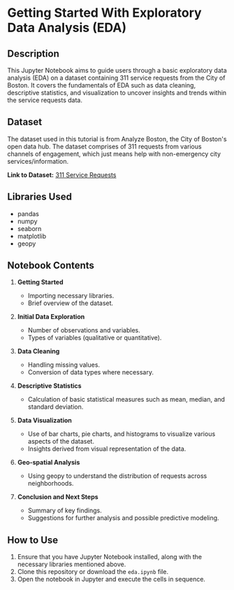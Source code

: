 # Getting Started With Exploratory Data Analysis (EDA)

## Description

This Jupyter Notebook aims to guide users through a basic exploratory data analysis (EDA) on a dataset containing 311 service requests from the City of Boston. It covers the fundamentals of EDA such as data cleaning, descriptive statistics, and visualization to uncover insights and trends within the service requests data.

## Dataset

The dataset used in this tutorial is from Analyze Boston, the City of Boston's open data hub. The dataset comprises of 311 requests from various channels of engagement, which just means help with non-emergency city services/information.

**Link to Dataset:** [311 Service Requests](https://data.boston.gov/dataset/311-service-requests)

## Libraries Used

- pandas
- numpy
- seaborn
- matplotlib
- geopy

## Notebook Contents

1. **Getting Started**
   - Importing necessary libraries.
   - Brief overview of the dataset.

2. **Initial Data Exploration**
   - Number of observations and variables.
   - Types of variables (qualitative or quantitative).
  
3. **Data Cleaning**
   - Handling missing values.
   - Conversion of data types where necessary.
   
4. **Descriptive Statistics**
   - Calculation of basic statistical measures such as mean, median, and standard deviation.
   
5. **Data Visualization**
   - Use of bar charts, pie charts, and histograms to visualize various aspects of the dataset.
   - Insights derived from visual representation of the data.
   
6. **Geo-spatial Analysis**
   - Using geopy to understand the distribution of requests across neighborhoods.

7. **Conclusion and Next Steps**
   - Summary of key findings.
   - Suggestions for further analysis and possible predictive modeling.

## How to Use

1. Ensure that you have Jupyter Notebook installed, along with the necessary libraries mentioned above.
2. Clone this repository or download the `eda.ipynb` file.
3. Open the notebook in Jupyter and execute the cells in sequence.
